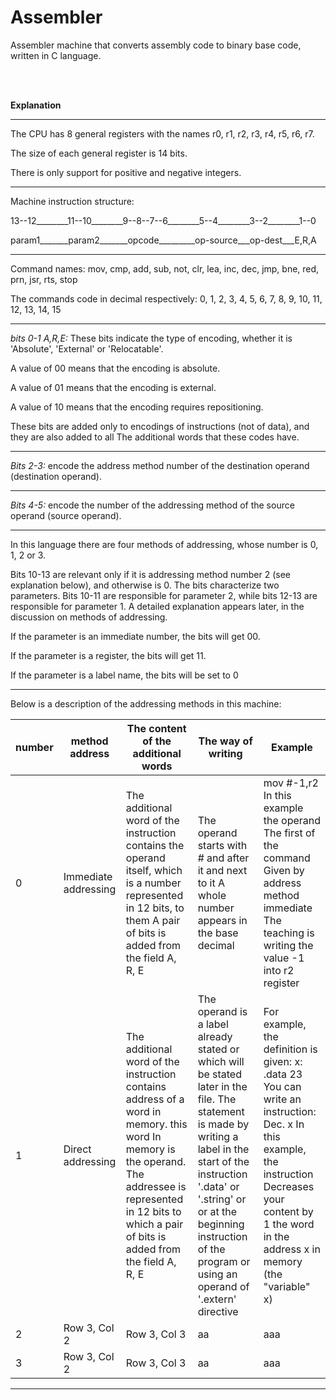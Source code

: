 # Assembler
Assembler machine that converts assembly code to binary base code, written in C language.

<br><br>

**Explanation**
_______________________________________________________________________


The CPU has 8 general registers with the names r0, r1, r2, r3, r4, r5, r6, r7.

The size of each general register is 14 bits.

There is only support for positive and negative integers.
__________________________________________________________________________
Machine instruction structure:

13--12________11--10________9--8--7--6________5--4________3--2________1--0

param1_______param2_______opcode_________op-source___op-dest___E,R,A
__________________________________________________________________________

Command names: mov, cmp, add, sub, not, clr, lea, inc, dec, jmp, bne, red, prn, jsr, rts, stop

The commands code in decimal respectively: 0, 1, 2, 3, 4, 5, 6, 7, 8, 9, 10, 11, 12, 13, 14, 15

__________________________________________________________________________

*bits 0-1 A,R,E:* These bits indicate the type of encoding, whether it is 'Absolute', 'External' or 'Relocatable'. 

A value of 00 means that the encoding is absolute. 

A value of 01 means that the encoding is external. 

A value of 10 means that the encoding requires repositioning. 

These bits are added only to encodings of instructions (not of data), and they are also added to all
The additional words that these codes have. 

__________________________________________________________________________

*Bits 2-3:* encode the address method number of the destination operand (destination operand).

__________________________________________________________________________

*Bits 4-5:* encode the number of the addressing method of the source operand (source operand).

__________________________________________________________________________

In this language there are four methods of addressing, whose number is 0, 1, 2 or 3.

Bits 10-13 are relevant only if it is addressing method number 2 (see explanation below), and otherwise is 0.
The bits characterize two parameters. Bits 10-11 are responsible for parameter 2, while bits 12-13 are responsible for parameter 1.
A detailed explanation appears later, in the discussion on methods of addressing.

If the parameter is an immediate number, the bits will get 00.

If the parameter is a register, the bits will get 11.

If the parameter is a label name, the bits will be set to 0

__________________________________________________________________________

Below is a description of the addressing methods in this machine:

| number | method address | The content of the additional words | The way of writing | Example |
| -------- | -------- | -------- | -------- | -------- |
| 0 | Immediate addressing | The additional word of the instruction contains the operand itself, which is a number represented in 12 bits, to them A pair of bits is added from the field A, R, E | The operand starts with # and after it and next to it A whole number appears in the base decimal | mov #-1,r2 In this example the operand The first of the command Given by address method immediate The teaching is writing the value -1 into r2 register |
| 1 | Direct addressing | The additional word of the instruction contains address of a word in memory. this word In memory is the operand. The addressee is represented in 12 bits to which a pair of bits is added from the field A, R, E | The operand is a label already stated or which will be stated later in the file. The statement is made by writing a label in the start of the instruction '.data' or '.string' or or at the beginning instruction of the program or using an operand of '.extern' directive | For example, the definition is given: x: .data 23 You can write an instruction: Dec. x In this example, the instruction Decreases your content by 1 the word in the address x in memory (the "variable" x) |
| 2 | Row 3, Col 2 | Row 3, Col 3 | aa | aaa |
| 3 | Row 3, Col 2 | Row 3, Col 3 | aa | aaa |

__________________________________________________________________________




